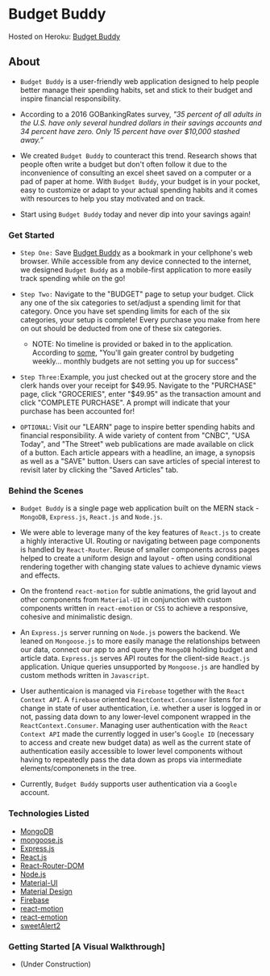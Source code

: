 # Budget Buddy

Hosted on Heroku: [Budget Buddy](https://budget-buddy-63236.herokuapp.com/)

## About

* `Budget Buddy` is a user-friendly web application designed to help people better manage their spending habits, set and stick to their budget and inspire financial responsibility.

* According to a 2016 GOBankingRates survey, *"35 percent of all adults in the U.S. have
only several hundred dollars in their savings accounts and 34 percent have zero. Only 15
percent have over $10,000 stashed away.”* 

* We created `Budget Buddy` to counteract this trend. Research shows that people often write a budget but don't often follow it due to the inconvenience of consulting an excel sheet saved on a computer or a pad of paper at home. With `Budget Buddy`, your budget is in your pocket, easy to customize or adapt to your actual spending habits and it comes with resources to help you stay motivated and on track. 

* Start using `Budget Buddy` today and never dip into your savings again! 

### Get Started

* `Step One:` Save [Budget Buddy](https://budget-buddy-63236.herokuapp.com/) as a bookmark in your cellphone's web browser. While accessible from any device connected to the internet, we designed `Budget Buddy` as a mobile-first application to more easily track spending while on the go! 

* `Step Two:` Navigate to the "BUDGET" page to setup your budget. Click any one of the six categories to set/adjust a spending limit for that category. Once you have set spending limits for each of the six categories, your setup is complete! Every purchase you make from here on out should be deducted from one of these six categories. 
    * NOTE: No timeline is provided or baked in to the application. According to [some](https://money.cnn.com/2018/01/19/pf/weekly-budget/index.html), "You'll gain greater control by budgeting weekly... monthly budgets are not setting you up for success"

* `Step Three:`Example, you just checked out at the grocery store and the clerk hands over your receipt for $49.95.  Navigate to the "PURCHASE" page, click "GROCERIES", enter "$49.95" as the transaction amount and click "COMPLETE PURCHASE". A prompt will indicate that your purchase has been accounted for!

* `OPTIONAL`: Visit our "LEARN" page to inspire better spending habits and financial responsibility. A wide variety of content from "CNBC", "USA Today", and "The Street" web publications are made available on click of a button. Each article appears with a headline, an image, a synopsis as well as a "SAVE" button. Users can save articles of special interest to revisit later by clicking the "Saved Articles" tab.

### Behind the Scenes

* `Budget Buddy` is a single page web application built on the MERN stack - `MongoDB`, `Express.js`, `React.js` and `Node.js`.

* We were able to leverage many of the key features of `React.js` to create a highly interactive UI. Routing or navigating between page components is handled by `React-Router`. Reuse of smaller components across pages helped to create a uniform design and layout - often using conditional rendering together with changing state values to achieve dynamic views and effects.

* On the frontend `react-motion` for subtle animations, the grid layout and other components from `Material-UI` in conjunction with custom components written in `react-emotion` or `CSS` to achieve a responsive, cohesive and minimalistic design.

* An `Express.js` server running on `Node.js` powers the backend. We leaned on `Mongoose.js` to more easily manage the relationships between our data, connect our app to and query the `MongoDB` holding budget and article data. `Express.js` serves API routes for the client-side `React.js` application. Unique queries unsupported by `Mongoose.js` are handled by custom methods written in `Javascript`. 

* User authenticaion is managed via `Firebase` together with the `React Context API`. A `firebase` oriented `ReactContext.Consumer` listens for a change in state of user authentication, i.e. whether a user is logged in or not, passing data down to any lower-level component wrapped in the `ReactContext.Consumer`. Managing user authentication with the `React Context API` made the currently logged in user's `Google ID` (necessary to access and create new budget data) as well as the current state of authentication easily accessible to lower level components without having to repeatedly pass the data down as props via intermediate elements/componenets in the tree.

* Currently, `Budget Buddy` supports user authentication via a `Google` account.

### Technologies Listed

* [MongoDB](https://www.mongodb.com)
* [mongoose.js](https://mongoosejs.com/)
* [Express.js](https://expressjs.com/)
* [React.js](https://reactjs.org/)
* [React-Router-DOM](https://www.npmjs.com/package/react-router-dom)
* [Node.js](https://nodejs.org/en/)
* [Material-UI](https://material-ui.com/)
* [Material Design](https://material.io/design/)
* [Firebase](https://firebase.google.com/)
* [react-motion](https://www.npmjs.com/package/react-motion)
* [react-emotion](https://www.npmjs.com/package/react-emotion)
* [sweetAlert2](https://sweetalert2.github.io/)

### Getting Started [A Visual Walkthrough]

* (Under Construction)
